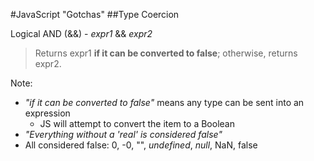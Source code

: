 #JavaScript "Gotchas"
##Type Coercion

Logical AND (&&) - _expr1_ && _expr2_
> Returns expr1 **if it can be converted to false**; otherwise, returns expr2.

Note:
+ _"if it can be converted to false"_ means any type can be sent into an expression
    + JS will attempt to convert the item to a Boolean
+ _"Everything without a 'real' is considered false"_
+ All considered false: 0, -0, "", _undefined_, _null_, NaN, false